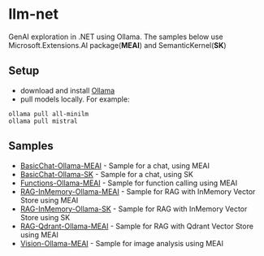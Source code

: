 # llm-net
GenAI exploration in .NET using Ollama.
The samples below use Microsoft.Extensions.AI package(__MEAI__) and SemanticKernel(__SK__)


## Setup
- download and install [Ollama](https://ollama.com/download)
- pull models locally. For example:
```
ollama pull all-minilm
ollama pull mistral
```

## Samples

- [BasicChat-Ollama-MEAI](./src/BasicChat-Ollama-MEAI/) - Sample for a chat, using MEAI
- [BasicChat-Ollama-SK](./src/BasicChat-Ollama-SK/) - Sample for a chat, using SK
- [Functions-Ollama-MEAI](./src/Functions-Ollama-MEAI/) - Sample for function calling using MEAI
- [RAG-InMemory-Ollama-MEAI](./src/RAG-InMemory-Ollama-MEAI/) - Sample for RAG with InMemory Vector Store using MEAI
- [RAG-InMemory-Ollama-SK](./src/RAG-InMemory-Ollama-SK/) - Sample for RAG with InMemory Vector Store using SK
- [RAG-Qdrant-Ollama-MEAI](./src/RAG-Qdrant-Ollama-MEAI/) - Sample for RAG with Qdrant Vector Store using MEAI
- [Vision-Ollama-MEAI](./src/Vision-Ollama-MEAI/) - Sample for image analysis using MEAI